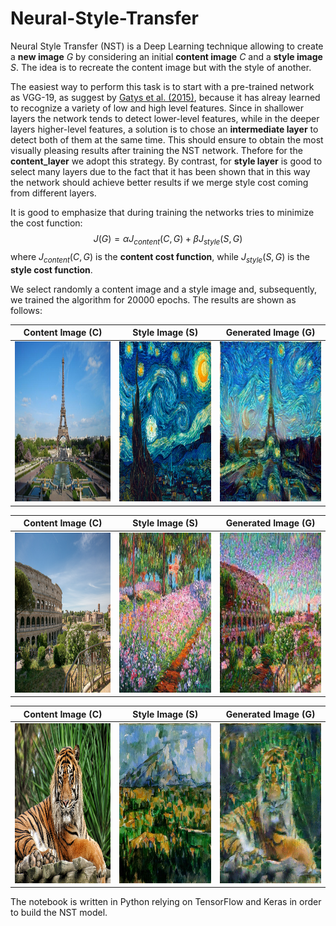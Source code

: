 # Neural-Style-Transfer

Neural Style Transfer (NST) is a Deep Learning technique allowing to create a **new image** $G$ by considering an initial **content image** $C$ and a **style image** $S$. The idea is to recreate the content image but with the style of another. 

The easiest way to perform this task is to start with a pre-trained network as VGG-19, as suggest by [Gatys et al. (2015)](https://arxiv.org/abs/1508.06576), because it has alreay learned to recognize a variety of low and high level features. Since in shallower layers the network tends to detect lower-level features, while in the deeper layers higher-level features, a solution is to chose an **intermediate layer** to detect both of them at the same time. This should ensure to obtain the most visually pleasing results after training the NST network.  Thefore for the **content_layer** we adopt this strategy. By contrast, for **style layer** is good to select many layers due to the fact that it has been shown that in this way the network should achieve better results if we merge style cost coming from different layers.

It is good to emphasize that during training the networks tries to minimize the cost function: $$J(G) = \alpha J_{content} (C,G) + \beta J_{style}(S,G)$$ where $J_{content}(C,G)$ is the **content cost function**, while $J_{style}(S,G)$ is the **style cost function**. 

We select randomly a content image and a style image and, subsequently, we trained the algorithm for 20000 epochs. The results are shown as follows:

Content Image (C)          |  Style Image (S)          |  Generated Image (G)
:-------------------------:|:-------------------------:|:-------------------------:
<img src="https://github.com/gianluca-maselli/Neural-Style-Transfer/blob/main/NST_data/content_images/eiffelTower.jpg" width="256" height="256" />|<img src="https://github.com/gianluca-maselli/Neural-Style-Transfer/blob/main/NST_data/style_images/vanGogh.jpg" width="256" height="256"/>|<img src="https://github.com/gianluca-maselli/Neural-Style-Transfer/blob/main/NST_data/NST_results/eiffelGogh.jpg" width="256" height="256"/>


Content Image (C)          |  Style Image (S)          |  Generated Image (G)
:-------------------------:|:-------------------------:|:-------------------------:
<img src="https://github.com/gianluca-maselli/Neural-Style-Transfer/blob/main/NST_data/content_images/colosseum.jpg" width="256" height="256" />|<img src="https://github.com/gianluca-maselli/Neural-Style-Transfer/blob/main/NST_data/style_images/monet.jpg" width="256" height="256"/>|<img src="https://github.com/gianluca-maselli/Neural-Style-Transfer/blob/main/NST_data/NST_results/colMonet.jpg" width="256" height="256"/>

Content Image (C)          |  Style Image (S)          |  Generated Image (G)
:-------------------------:|:-------------------------:|:-------------------------:
<img src="https://github.com/gianluca-maselli/Neural-Style-Transfer/blob/main/NST_data/content_images/tiger.jpg" width="256" height="256" />|<img src="https://github.com/gianluca-maselli/Neural-Style-Transfer/blob/main/NST_data/style_images/cezanne.jpg" width="256" height="256"/>|<img src="https://github.com/gianluca-maselli/Neural-Style-Transfer/blob/main/NST_data/NST_results/tigerCezanne.jpg" width="256" height="256"/>

The notebook is written in Python relying on TensorFlow and Keras in order to build the NST model.
